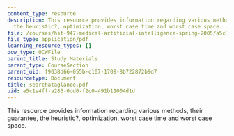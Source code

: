 ```yaml
---
content_type: resource
description: This resource provides information regarding various methods, their guarantee,
  the heuristic?, optimization, worst case time and worst case space.
file: /courses/hst-947-medical-artificial-intelligence-spring-2005/a5c1e4ffa2830dd0f2c0491b11004d1d_searchataglance.pdf
file_type: application/pdf
learning_resource_types: []
ocw_type: OCWFile
parent_title: Study Materials
parent_type: CourseSection
parent_uid: f9038d66-055b-c107-1709-8b722872b9d7
resourcetype: Document
title: searchataglance.pdf
uid: a5c1e4ff-a283-0dd0-f2c0-491b11004d1d
---
```

This resource provides information regarding various methods, their guarantee, the heuristic?, optimization, worst case time and worst case space.

